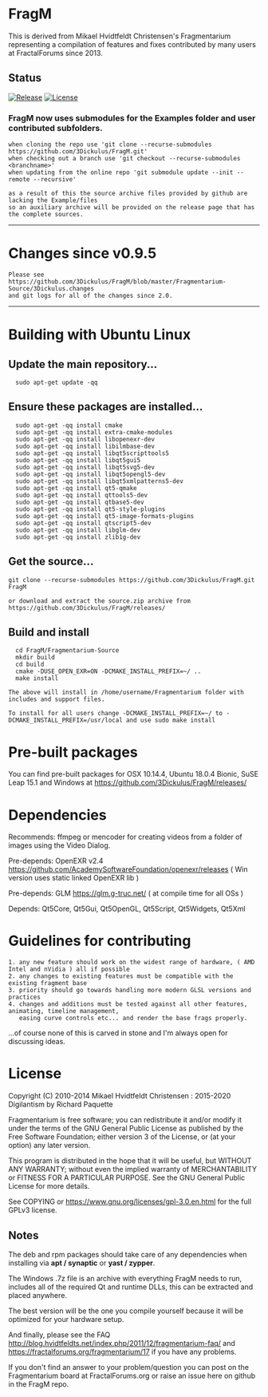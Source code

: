 
# FragM
This is derived from Mikael Hvidtfeldt Christensen's Fragmentarium representing a compilation of features and fixes contributed by many users at FractalForums since 2013.

Status
----------------------
[![Release][release-image]][releases]
[![License][license-image]][license]

[release-image]: https://img.shields.io/badge/release-2.5.4-green.svg?style=flat
[releases]: https://github.com/3Dickulus/FragM/releases

[license-image]: https://img.shields.io/badge/license-GPL3-green.svg?style=flat
[license]: https://github.com/3Dickulus/FragM/blob/master/LICENSE

### FragM now uses submodules for the Examples folder and user contributed subfolders.
    when cloning the repo use 'git clone --recurse-submodules https://github.com/3Dickulus/FragM.git'
    when checking out a branch use 'git checkout --recurse-submodules <branchname>'
    when updating from the online repo 'git submodule update --init --remote --recursive'

    as a result of this the source archive files provided by github are lacking the Example/files
    so an auxiliary archive will be provided on the release page that has the complete sources.

----------------------

# Changes since v0.9.5
    Please see https://github.com/3Dickulus/FragM/blob/master/Fragmentarium-Source/3Dickulus.changes
    and git logs for all of the changes since 2.0.

----------------------

# Building with Ubuntu Linux


## Update the main repository...

      sudo apt-get update -qq

## Ensure these packages are installed...

      sudo apt-get -qq install cmake
      sudo apt-get -qq install extra-cmake-modules
      sudo apt-get -qq install libopenexr-dev
      sudo apt-get -qq install libilmbase-dev
      sudo apt-get -qq install libqt5scripttools5
      sudo apt-get -qq install libqt5gui5
      sudo apt-get -qq install libqt5svg5-dev
      sudo apt-get -qq install libqt5opengl5-dev
      sudo apt-get -qq install libqt5xmlpatterns5-dev
      sudo apt-get -qq install qt5-qmake
      sudo apt-get -qq install qttools5-dev
      sudo apt-get -qq install qtbase5-dev
      sudo apt-get -qq install qt5-style-plugins
      sudo apt-get -qq install qt5-image-formats-plugins
      sudo apt-get -qq install qtscript5-dev
      sudo apt-get -qq install libglm-dev
      sudo apt-get -qq install zlib1g-dev

## Get the source...

    git clone --recurse-submodules https://github.com/3Dickulus/FragM.git FragM
      
    or download and extract the source.zip archive from https://github.com/3Dickulus/FragM/releases/

## Build and install

      cd FragM/Fragmentarium-Source
      mkdir build
      cd build
      cmake -DUSE_OPEN_EXR=ON -DCMAKE_INSTALL_PREFIX=~/ ..
      make install

    The above will install in /home/username/Fragmentarium folder with includes and support files.

    To install for all users change -DCMAKE_INSTALL_PREFIX=~/ to -DCMAKE_INSTALL_PREFIX=/usr/local and use sudo make install


# Pre-built packages

   You can find pre-built packages for OSX 10.14.4, Ubuntu 18.0.4 Bionic, SuSE Leap 15.1 and Windows at https://github.com/3Dickulus/FragM/releases/

# Dependencies

   Recommends:  ffmpeg or mencoder for creating videos from a folder of images using the Video Dialog.

   Pre-depends: OpenEXR v2.4 https://github.com/AcademySoftwareFoundation/openexr/releases ( Win version uses static linked OpenEXR lib )

   Pre-depends: GLM https://glm.g-truc.net/ ( at compile time for all OSs )

   Depends:     Qt5Core, Qt5Gui, Qt5OpenGL, Qt5Script, Qt5Widgets, Qt5Xml

# Guidelines for contributing
    1. any new feature should work on the widest range of hardware, ( AMD Intel and nVidia ) all if possible
    2. any changes to existing features must be compatible with the existing fragment base
    3. priority should go towards handling more modern GLSL versions and practices
    4. changes and additions must be tested against all other features, animating, timeline management,
       easing curve controls etc... and render the base frags properly.

...of course none of this is carved in stone and I'm always open for discussing ideas.


# License

Copyright (C) 2010-2014 Mikael Hvidtfeldt Christensen : 2015-2020 Digilantism by Richard Paquette

Fragmentarium is free software; you can redistribute it and/or modify it under the terms of the GNU General Public License as published by the Free Software Foundation; either version 3 of the License, or (at your option) any later version.

This program is distributed in the hope that it will be useful, but WITHOUT ANY WARRANTY; without even the implied warranty of MERCHANTABILITY or FITNESS FOR A PARTICULAR PURPOSE. See the GNU General Public License for more details.

See COPYING or https://www.gnu.org/licenses/gpl-3.0.en.html for the full GPLv3 license.


## Notes

The deb and rpm packages should take care of any dependencies when installing via **apt / synaptic** or **yast / zypper**.

The Windows .7z file is an archive with everything FragM needs to run, includes all of the required Qt and runtime DLLs, this can be extracted and placed anywhere.

The best version will be the one you compile yourself because it will be optimized for your hardware setup.

And finally, please see the FAQ http://blog.hvidtfeldts.net/index.php/2011/12/fragmentarium-faq/ and https://fractalforums.org/fragmentarium/17 if you have any problems.

If you don't find an answer to your problem/question you can post on the Fragmentarium board at FractalForums.org or raise an issue here on github in the FragM repo.
